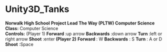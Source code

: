 # Unity3D_Tanks
<b>Norwalk High School</b> 
<b>Project Lead The Way (PLTW) Computer Science</b><br>
<b>Class:</b> Computer Science<br>
<b>Controls:</b>
(Player 1)</b>
<b>Forward </b>:up arrow</b>
<b>Backwards</b> :down arrow</b>
<b>Turn </b>:left or right arrow</b>
<b>Shoot</b> :enter<b>
(Player 2)</b>
<b>Forward </b>: W</b>
<b>Backwards</b> : S</b>
<b>Turn </b>: A or D</b>
<b>Shoot</b> :Space<b>
